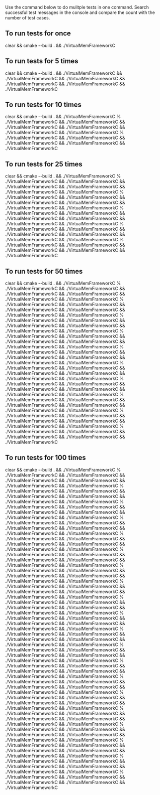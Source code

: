 Use the command below to do mulitple tests in one command.
Search successful test messages in the console and compare the count with the number of test cases.

## To run tests for once
clear && cmake --build . && ./VirtualMemFrameworkC

## To run tests for 5 times
clear && cmake --build . &&
./VirtualMemFrameworkC && ./VirtualMemFrameworkC && ./VirtualMemFrameworkC && ./VirtualMemFrameworkC && ./VirtualMemFrameworkC && ./VirtualMemFrameworkC

## To run tests for 10 times
clear && cmake --build . &&
./VirtualMemFrameworkC % ./VirtualMemFrameworkC && ./VirtualMemFrameworkC && ./VirtualMemFrameworkC && ./VirtualMemFrameworkC && ./VirtualMemFrameworkC &&
./VirtualMemFrameworkC % ./VirtualMemFrameworkC && ./VirtualMemFrameworkC && ./VirtualMemFrameworkC && ./VirtualMemFrameworkC && ./VirtualMemFrameworkC

## To run tests for 25 times
clear && cmake --build . &&
./VirtualMemFrameworkC % ./VirtualMemFrameworkC && ./VirtualMemFrameworkC && ./VirtualMemFrameworkC && ./VirtualMemFrameworkC && ./VirtualMemFrameworkC &&
./VirtualMemFrameworkC % ./VirtualMemFrameworkC && ./VirtualMemFrameworkC && ./VirtualMemFrameworkC && ./VirtualMemFrameworkC && ./VirtualMemFrameworkC &&
./VirtualMemFrameworkC % ./VirtualMemFrameworkC && ./VirtualMemFrameworkC && ./VirtualMemFrameworkC && ./VirtualMemFrameworkC && ./VirtualMemFrameworkC &&
./VirtualMemFrameworkC % ./VirtualMemFrameworkC && ./VirtualMemFrameworkC && ./VirtualMemFrameworkC && ./VirtualMemFrameworkC && ./VirtualMemFrameworkC &&
./VirtualMemFrameworkC % ./VirtualMemFrameworkC && ./VirtualMemFrameworkC && ./VirtualMemFrameworkC && ./VirtualMemFrameworkC && ./VirtualMemFrameworkC

## To run tests for 50 times
clear && cmake --build . &&
./VirtualMemFrameworkC % ./VirtualMemFrameworkC && ./VirtualMemFrameworkC && ./VirtualMemFrameworkC && ./VirtualMemFrameworkC && ./VirtualMemFrameworkC &&
./VirtualMemFrameworkC % ./VirtualMemFrameworkC && ./VirtualMemFrameworkC && ./VirtualMemFrameworkC && ./VirtualMemFrameworkC && ./VirtualMemFrameworkC &&
./VirtualMemFrameworkC % ./VirtualMemFrameworkC && ./VirtualMemFrameworkC && ./VirtualMemFrameworkC && ./VirtualMemFrameworkC && ./VirtualMemFrameworkC &&
./VirtualMemFrameworkC % ./VirtualMemFrameworkC && ./VirtualMemFrameworkC && ./VirtualMemFrameworkC && ./VirtualMemFrameworkC && ./VirtualMemFrameworkC &&
./VirtualMemFrameworkC % ./VirtualMemFrameworkC && ./VirtualMemFrameworkC && ./VirtualMemFrameworkC && ./VirtualMemFrameworkC && ./VirtualMemFrameworkC &&
./VirtualMemFrameworkC % ./VirtualMemFrameworkC && ./VirtualMemFrameworkC && ./VirtualMemFrameworkC && ./VirtualMemFrameworkC && ./VirtualMemFrameworkC &&
./VirtualMemFrameworkC % ./VirtualMemFrameworkC && ./VirtualMemFrameworkC && ./VirtualMemFrameworkC && ./VirtualMemFrameworkC && ./VirtualMemFrameworkC &&
./VirtualMemFrameworkC % ./VirtualMemFrameworkC && ./VirtualMemFrameworkC && ./VirtualMemFrameworkC && ./VirtualMemFrameworkC && ./VirtualMemFrameworkC &&
./VirtualMemFrameworkC % ./VirtualMemFrameworkC && ./VirtualMemFrameworkC && ./VirtualMemFrameworkC && ./VirtualMemFrameworkC && ./VirtualMemFrameworkC &&
./VirtualMemFrameworkC % ./VirtualMemFrameworkC && ./VirtualMemFrameworkC && ./VirtualMemFrameworkC && ./VirtualMemFrameworkC && ./VirtualMemFrameworkC

## To run tests for 100 times
clear && cmake --build . &&
./VirtualMemFrameworkC % ./VirtualMemFrameworkC && ./VirtualMemFrameworkC && ./VirtualMemFrameworkC && ./VirtualMemFrameworkC && ./VirtualMemFrameworkC &&
./VirtualMemFrameworkC % ./VirtualMemFrameworkC && ./VirtualMemFrameworkC && ./VirtualMemFrameworkC && ./VirtualMemFrameworkC && ./VirtualMemFrameworkC &&
./VirtualMemFrameworkC % ./VirtualMemFrameworkC && ./VirtualMemFrameworkC && ./VirtualMemFrameworkC && ./VirtualMemFrameworkC && ./VirtualMemFrameworkC &&
./VirtualMemFrameworkC % ./VirtualMemFrameworkC && ./VirtualMemFrameworkC && ./VirtualMemFrameworkC && ./VirtualMemFrameworkC && ./VirtualMemFrameworkC &&
./VirtualMemFrameworkC % ./VirtualMemFrameworkC && ./VirtualMemFrameworkC && ./VirtualMemFrameworkC && ./VirtualMemFrameworkC && ./VirtualMemFrameworkC &&
./VirtualMemFrameworkC % ./VirtualMemFrameworkC && ./VirtualMemFrameworkC && ./VirtualMemFrameworkC && ./VirtualMemFrameworkC && ./VirtualMemFrameworkC &&
./VirtualMemFrameworkC % ./VirtualMemFrameworkC && ./VirtualMemFrameworkC && ./VirtualMemFrameworkC && ./VirtualMemFrameworkC && ./VirtualMemFrameworkC &&
./VirtualMemFrameworkC % ./VirtualMemFrameworkC && ./VirtualMemFrameworkC && ./VirtualMemFrameworkC && ./VirtualMemFrameworkC && ./VirtualMemFrameworkC &&
./VirtualMemFrameworkC % ./VirtualMemFrameworkC && ./VirtualMemFrameworkC && ./VirtualMemFrameworkC && ./VirtualMemFrameworkC && ./VirtualMemFrameworkC &&
./VirtualMemFrameworkC % ./VirtualMemFrameworkC && ./VirtualMemFrameworkC && ./VirtualMemFrameworkC && ./VirtualMemFrameworkC && ./VirtualMemFrameworkC &&
./VirtualMemFrameworkC % ./VirtualMemFrameworkC && ./VirtualMemFrameworkC && ./VirtualMemFrameworkC && ./VirtualMemFrameworkC && ./VirtualMemFrameworkC &&
./VirtualMemFrameworkC % ./VirtualMemFrameworkC && ./VirtualMemFrameworkC && ./VirtualMemFrameworkC && ./VirtualMemFrameworkC && ./VirtualMemFrameworkC &&
./VirtualMemFrameworkC % ./VirtualMemFrameworkC && ./VirtualMemFrameworkC && ./VirtualMemFrameworkC && ./VirtualMemFrameworkC && ./VirtualMemFrameworkC &&
./VirtualMemFrameworkC % ./VirtualMemFrameworkC && ./VirtualMemFrameworkC && ./VirtualMemFrameworkC && ./VirtualMemFrameworkC && ./VirtualMemFrameworkC &&
./VirtualMemFrameworkC % ./VirtualMemFrameworkC && ./VirtualMemFrameworkC && ./VirtualMemFrameworkC && ./VirtualMemFrameworkC && ./VirtualMemFrameworkC &&
./VirtualMemFrameworkC % ./VirtualMemFrameworkC && ./VirtualMemFrameworkC && ./VirtualMemFrameworkC && ./VirtualMemFrameworkC && ./VirtualMemFrameworkC &&
./VirtualMemFrameworkC % ./VirtualMemFrameworkC && ./VirtualMemFrameworkC && ./VirtualMemFrameworkC && ./VirtualMemFrameworkC && ./VirtualMemFrameworkC &&
./VirtualMemFrameworkC % ./VirtualMemFrameworkC && ./VirtualMemFrameworkC && ./VirtualMemFrameworkC && ./VirtualMemFrameworkC && ./VirtualMemFrameworkC &&
./VirtualMemFrameworkC % ./VirtualMemFrameworkC && ./VirtualMemFrameworkC && ./VirtualMemFrameworkC && ./VirtualMemFrameworkC && ./VirtualMemFrameworkC &&
./VirtualMemFrameworkC % ./VirtualMemFrameworkC && ./VirtualMemFrameworkC && ./VirtualMemFrameworkC && ./VirtualMemFrameworkC && ./VirtualMemFrameworkC